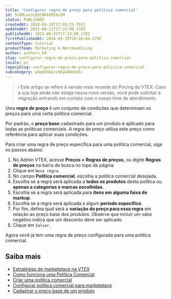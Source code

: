 ```yaml
---
title: 'Configurar regra de preço para política comercial'
id: 5LQMLwcUcEGCWK6SMI6cEM
status: PUBLISHED
createdAt: 2018-03-19T17:49:25.791Z
updatedAt: 2023-08-21T17:23:00.178Z
publishedAt: 2023-08-21T17:23:00.178Z
firstPublishedAt: 2018-03-19T18:26:04.279Z
contentType: tutorial
productTeam: Marketing & Merchandising
author: authors_59
slug: configurar-regra-de-preco-para-politica-comercial
locale: pt
legacySlug: configurar-regra-de-preco-para-politica-comercial
subcategory: wUepkh8pzimEywO8oGUIc
---
```


>ℹ️ Este artigo se refere à versão mais recente do Pricing da VTEX. Caso a sua loja ainda não esteja nessa nova versão, você pode solicitar a migração entrando em contato com o nosso time de atendimento.

Uma __regra de preço__ é um conjunto de condições que determinam os preços para uma certa política comercial. 

Por padrão, o __preço base__ cadastrado para um produto é aplicado para todas as políticas comerciais. A regra de preço utiliza este preço como referência para aplicar suas condições.

Para criar uma regra de preço específica para uma política comercial, siga os passos abaixo:

1. No Admin VTEX, acesse **Preços > Regras de preços**, ou digite **Regras de preços** na barra de busca no topo da página.
2. Clique em `Nova regra`.
3. No campo __Política comercial__, escolha a política comercial desejada.
4. Escolha se a regra será aplicada a __todos os produtos__ desta política ou __apenas a categorias e marcas escolhidas__.
5. Escolha se a regra será aplicada para __itens em alguma faixa de markup__.
6. Escolha se a regra será aplicada a algum __período específico__.
7. Por fim, defina qual será a __variação do preço para essa regra__ em relação ao preço base dos produtos. Observe que incluir um valor negativo indica que um desconto deve ser aplicado.
8. Clique em `Salvar`.

Agora você já tem uma regra de preço configurada para uma política comercial.

## Saiba mais

- [Estratégias de marketplace na VTEX](https://help.vtex.com/pt/tutorial/estrategias-de-marketplace-na-vtex--tutorials_402?&utm_source=autocomplete)
- [Como funciona uma Política Comercial](https://help.vtex.com/pt/tutorial/como-funciona-uma-politica-comercial--6Xef8PZiFm40kg2STrMkMV)
- [Criar uma política comercial](https://help.vtex.com/pt/tutorial/o-que-e-uma-politica-comercial--563tbcL0TYKEKeOY4IAgAE)
- [Configurar política comercial para marketplace](https://help.vtex.com/pt/tutorial/configurando-a-politica-comercial-para-marketplace--tutorials_404)
- [Cadastrar o preço base de um produto](https://help.vtex.com/pt/tutorial/cadastrar-o-preco-base-de-um-produto--4S9SbPWlVmOAAWO6yq8wE6)
